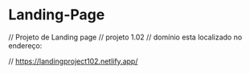 # Landing-Page

// Projeto de Landing page 
// projeto 1.02 
// domínio esta localizado no endereço:

//     https://landingproject102.netlify.app/
